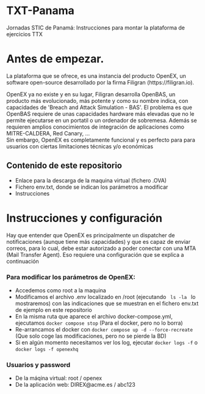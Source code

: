 # TXT-Panama
Jornadas STIC de Panamá: Instrucciones para montar la plataforma de ejercicios TTX

# Antes de empezar.
<p>La plataforma que se ofrece, es una instancia del producto OpenEX, un software open-source desarrollado por la firma Filigran (https://filigran.io). </p>
<p>OpenEX ya no existe y en su lugar, Filigran desarrolla OpenBAS, un producto más evolucionado, más potente y como su nombre indica, con capacidades de 'Breach and Attack Simulation - BAS'. 
El problema es que OpenBAS requiere de unas capacidades hardware más elevadas que no le permite ejecutarse en un portatil o un ordenador de sobremesa. Además se requieren amplios conocimientos de integración de aplicaciones como MITRE-CALDERA, Red Canary, ...<br>
Sin embargo, OpenEX es completamente funcional y es perfecto para para usuarios con ciertas limitaciones técnicas y/o económicas</p>



<div class="markdown-heading" dir="auto"><h2 tabindex="-1" class="heading-element" dir="auto">Contenido de este repositorio</h2></div>
<ul dir="auto">
<li>Enlace para la descarga de la maquina virtual (fichero .OVA)</li>
<li>Fichero env.txt, donde se indican los parámetros a modificar</li>
<li>Instrucciones</li>
</ul>

# Instrucciones y configuración
<p>Hay que entender que OpenEX es principalmente un dispatcher de notificaciones (aunque tiene más capacidades) y que es capaz de enviar correos, para lo cual, debe estar autorizado a poder conectar con una MTA (Mail Transfer Agent). Eso requiere una configuración que se explica a continuación</p>

<div class="markdown-heading" dir="auto"><h3 tabindex="-1" class="heading-element" dir="auto">Para modificar los parámetros de OpenEX: </h3></div>
<ul dir="auto">
<li>Accedemos como root a la maquina </li>
<li>Modificamos el archivo .env localizado en /root (ejecutando <code> ls -la </code> lo mostraremos) con las indicaciones que se muestran en el fichero env.txt de ejemplo en este repositorio</li> 
<li>En la misma ruta que aparece el archivo docker-compose.yml, ejecutamos <code>docker compose stop</code> (Para el docker, pero no lo borra)</li>
<li>Re-arrancamos el docker con <code>docker compose up -d --force-recreate </code> (Que solo coge las modificaciones, pero no se pierde la BD)</li>
<li>Si en algún momento necesitamos ver los log, ejecutar <code>docker logs -f</code> o <code>docker logs -f openexhq</code></li>
</ul>

<div class="markdown-heading" dir="auto"><h3 tabindex="-1" class="heading-element" dir="auto">Usuarios y password</h3></div>
<ul dir="auto">
<li>De la máqina virtual: root / openex</li>
<li>De la aplicación web: DIREX@acme.es / abc123</li>
</ul>
